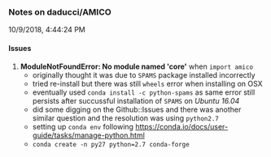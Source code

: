 ### Notes on daducci/AMICO
10/9/2018, 4:44:24 PM

#### Issues
1. **ModuleNotFoundError: No module named 'core'** when `import amico`
    - originally thought it was due to `SPAMS` package installed incorrectly
    - tried re-install but there was still `wheels` error when installing on OSX
    - eventually used `conda install -c python-spams` as same error still persists after succussful installation of `SPAMS` on _Ubuntu 16.04_
    - did some digging on the Github::Issues and there was another similar question and the resolution was using `python2.7`
    - setting up `conda env` following https://conda.io/docs/user-guide/tasks/manage-python.html
    - `conda create -n py27 python=2.7 conda-forge`
